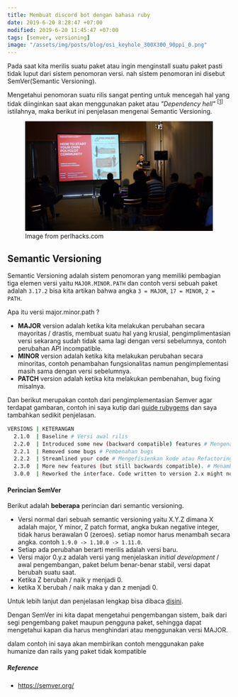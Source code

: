 ```yaml
---
title: Membuat discord bot dengan bahasa ruby
date: 2019-6-20 8:28:47 +07:00
modified: 2019-6-20 11:45:47 +07:00
tags: [semver, versioning]
image: "/assets/img/posts/blog/osi_keyhole_300X300_90ppi_0.png"
---
```


Pada saat kita merilis suatu paket atau ingin menginstall suatu paket pasti tidak luput dari sistem penomoran versi. nah sistem penomoran ini disebut SemVer(Semantic Versioning).

Mengetahui penomoran suatu rilis sangat penting untuk mencegah hal yang tidak diinginkan saat akan menggunakan paket atau <i>"Dependency hell" </i><sup>[[1](#dependency-hell)]</sup> istilahnya, maka berikut ini penjelasan mengenai Semantic Versioning.

<figure>
<img src="/assets/img/posts/p1070511.jpg">
<figcaption>Image from perlhacks.com</figcaption>
</figure>
<!-- <sup id="dependency-hell">[1]</sup><small> <i>include software performing abnormally, bugs, errors messages when trying to run or install software, or the software ceasing to function.<small> -->

## Semantic Versioning

Semantic Versioning adalah sistem penomoran yang memiliki pembagian tiga elemen versi yaitu `MAJOR.MINOR.PATH` dan contoh versi sebuah paket adalah `3.17.2` bisa kita artikan bahwa angka `3 = MAJOR`, `17 = MINOR`, `2 = PATH`.

Apa itu versi major.minor.path ?

- **MAJOR** version adalah ketika kita melakukan perubahan secara mayoritas / drastis, membuat suatu hal yang krusial, pengimplimentasian versi sekarang sudah tidak sama lagi dengan versi sebelumnya, contoh perubahan API incompatible.
- **MINOR** version adalah ketika kita melakukan perubahan secara minoritas, contoh penambahan fungsionalitas namun pengimplementasi masih sama dengan versi sebelumnya.
- **PATCH** version adalah ketika kita melakukan pembenahan, bug fixing misalnya.

Dan berikut merupakan contoh dari pengimplementasian Semver agar terdapat gambaran, contoh ini saya kutip dari [guide rubygems](https://guides.rubygems.org/patterns/#pessimistic-version-constraint) dan saya tambahkan sedikit penjelasan.

```bash
VERSIONS | KETERANGAN
  2.1.0  | Baseline # Versi awal rilis
  2.2.0  | Introduced some new (backward compatible) features # Mengenalkan suatu fitur baru
  2.2.1  | Removed some bugs # Pembenahan bugs
  2.2.2  | Streamlined your code # Mengefisienkan kode atau Refactoring
  2.3.0  | More new features (but still backwards compatible). # Menambahkan fitur baru lagi
  3.0.0  | Reworked the interface. Code written to version 2.x might not work. # Perubahan Major, kemungkinan versi sebelumnya tidak bekerja
```

#### Perincian SemVer

Berikut adalah **beberapa** perincian dari semantic versioning.

- Versi normal dari sebuah semantic versioning yaitu X.Y.Z dimana X adalah major, Y minor, Z patch format, angka bukan negative integer, tidak harus berawalan 0 (zeroes). setiap nomor harus menambah secara angka. contoh `1.9.0 -> 1.10.0 -> 1.11.0`.
- Setiap ada perubahan berarti merilis adalah versi baru.
- Versi major 0.y.z adalah versi yang menjelaskan <i>initial development</i> / awal pengembangan, paket belum benar-benar stabil, versi dapat berubah suatu saat.
- Ketika Z berubah / naik y menjadi 0.
- ketika X berubah / naik maka y dan z menjadi 0.

Untuk lebih lanjut dan penjelasan lengkap bisa dibaca [disini](https://semver.org/#semantic-versioning-specification-semver).

Dengan SemVer ini kita dapat mengetahui pengembangan sistem, baik dari segi pengembang paket maupun pengguna paket, sehingga dapat mengetahui kapan dia harus menghindari atau menggunakan versi MAJOR.

dalam contoh ini saya akan membirikan contoh menggunakan pake humanize dan rails yang paket tidak kompatible

##### Reference

- https://semver.org/
